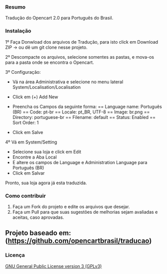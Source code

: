### Resumo

Tradução do Opencart 2.0 para Português do Brasil.

### Instalação

1º Faça Donwload dos arquivos de Tradução, para isto click em Download ZIP -> ou dê um git clone nesse projeto.

2º Descompacte os arquivos, selecione somentes as pastas, e mova-os para a pasta onde se encontra o Opencart.

3º Configuração: 
- Vá na área Administrativa e selecione no menu lateral System/Localisation/Localisation
- Click em (+) Add New
- Preencha os Campos da seguinte forma:
== Language name: Português (BR)
== Code: pt-br
== Locale: pt_BR, UTF-8
== Image: br.png
== Directory: portuguese-br
== Filename: default
== Status: Enabled
== Sort Order: 1

- Click em Salve

4º Vá em System/Setting
- Selecione sua loja e click em Edit
- Encontre a Aba Local
- E altere os campos de Language e Administration Language para Português (BR)
- Click em Salvar

Pronto, sua loja agora já esta traduzida.

### Como contribuir

 1. Faça um Fork do projeto e edite os arquivos que desejar.
 2. Faça um Pull para que suas sugestões de melhorias sejam avaliadas e aceitas, caso aprovadas.

## Projeto baseado em:  (https://github.com/opencartbrasil/traducao)

### Licença

[GNU General Public License version 3 (GPLv3)](https://github.com/opencartbrasil/traducao/blob/master/LICENSE)
